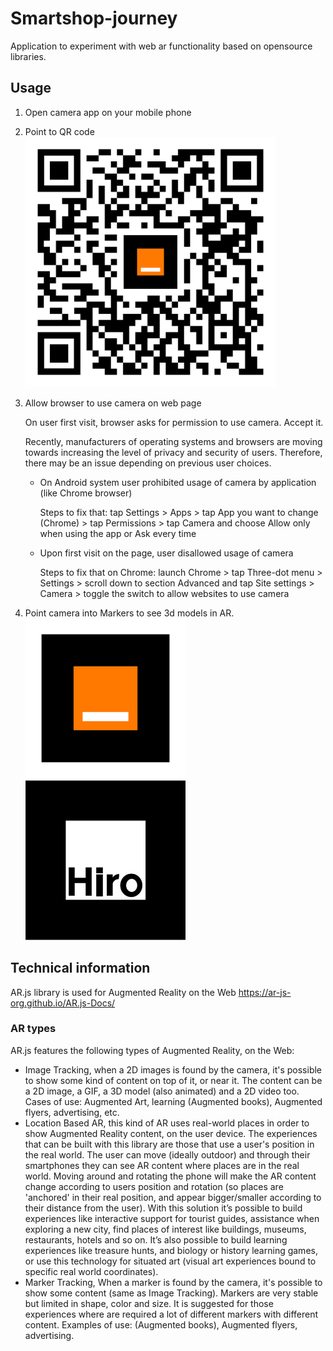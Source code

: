 # Smartshop-journey

Application to experiment with web ar functionality based on opensource libraries.

## Usage

1. Open camera app on your mobile phone
2. Point to QR code
    <br>
    <img src="assets/qr-code.png" width="400" height="400">
3. Allow browser to use camera on web page

    On user first visit, browser asks for permission to use camera. Accept it.

    Recently, manufacturers of operating systems and browsers are moving towards increasing the level of privacy and security of users. Therefore, there may be an issue depending on previous user choices. 
    - On Android system user prohibited usage of camera by application (like Chrome browser)

        Steps to fix that:
        tap Settings > Apps > tap App you want to change (Chrome) > tap Permissions > tap Camera and choose Allow only when using the app or Ask every time

    - Upon first visit on the page, user disallowed usage of camera

        Steps to fix that on Chrome:
        launch Chrome > tap Three-dot menu > Settings > scroll down to section Advanced and tap Site settings > Camera > toggle the switch to allow websites to use camera 

4. Point camera into Markers to see 3d models in AR.
    <br>
    <img src="assets/pattern-index.png" width="256" height="256">
    <img src="assets/hiro.png" width="256" height="256">
    



## Technical information

AR.js library is used for Augmented Reality on the Web
https://ar-js-org.github.io/AR.js-Docs/

### AR types

AR.js features the following types of Augmented Reality, on the Web:
<ul>
    <li>
        Image Tracking, when a 2D images is found by the camera, it's possible to show some kind of content on top of it, or near it. The content can be a 2D image, a GIF, a 3D model (also animated) and a 2D video too. Cases of use: Augmented Art, learning (Augmented books), Augmented flyers, advertising, etc.
    </li>
    <li>
        Location Based AR, this kind of AR uses real-world places in order to show Augmented Reality content, on the user device. The experiences that can be built with this library are those that use a user's position in the real world. The user can move (ideally outdoor) and through their smartphones they can see AR content where places are in the real world. Moving around and rotating the phone will make the AR content change according to users position and rotation (so places are 'anchored' in their real position, and appear bigger/smaller according to their distance from the user). With this solution it’s possible to build experiences like interactive support for tourist guides, assistance when exploring a new city, find places of interest like buildings, museums, restaurants, hotels and so on. It’s also possible to build learning experiences like treasure hunts, and biology or history learning games, or use this technology for situated art (visual art experiences bound to specific real world coordinates).
    </li>
    <li>
        Marker Tracking, When a marker is found by the camera, it's possible to show some content (same as Image Tracking). Markers are very stable but limited in shape, color and size. It is suggested for those experiences where are required a lot of different markers with different content. Examples of use: (Augmented books), Augmented flyers, advertising.
    </li>
</ul>





